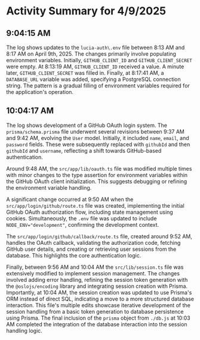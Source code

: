 # Activity Summary for 4/9/2025

## 9:04:15 AM
The log shows updates to the `lucia-auth\.env` file between 8:13 AM and 8:17 AM on April 9th, 2025.  The changes primarily involve populating environment variables.  Initially, `GITHUB_CLIENT_ID` and `GITHUB_CLIENT_SECRET` were empty.  At 8:13:19 AM, `GITHUB_CLIENT_ID` received a value.  A minute later, `GITHUB_CLIENT_SECRET` was filled in. Finally, at 8:17:41 AM, a `DATABASE_URL` variable was added, specifying a PostgreSQL connection string.  The pattern is a gradual filling of environment variables required for the application's operation.


## 10:04:17 AM
The log shows development of a GitHub OAuth login system.  The `prisma/schema.prisma` file underwent several revisions between 9:37 AM and 9:42 AM,  evolving the `User` model. Initially, it included `name`, `email`, and `password` fields. These were subsequently replaced with  `githubId` and then  `githubId` and `username`, reflecting a shift towards GitHub-based authentication.

Around 9:48 AM, the `src/app/lib/oauth.ts` file was modified multiple times with minor changes to the type assertion for environment variables within the GitHub OAuth client initialization.  This suggests debugging or refining the environment variable handling.

A significant change occurred at 9:50 AM when the `src/app/login/github/route.ts` file was created, implementing the initial GitHub OAuth authorization flow, including state management using cookies.  Simultaneously, the `.env` file was updated to include `NODE_ENV="development"`, confirming the development context.

The `src/app/login/github/callback/route.ts` file, created around 9:52 AM, handles the OAuth callback, validating the authorization code, fetching GitHub user details, and creating or retrieving user sessions from the database. This highlights the core authentication logic.

Finally,  between 9:56 AM and 10:04 AM the `src/lib/session.ts` file was extensively modified to implement session management.  The changes involved adding error handling, refining the session token generation with the `@oslojs/encoding` library and integrating session creation with Prisma.  Importantly,  at 10:04 AM,  the session creation was updated to use Prisma's ORM instead of direct SQL, indicating a move to a more structured database interaction.  This file's multiple edits showcase iterative development of the session handling from a basic token generation to database persistence using Prisma.  The final inclusion of the `prisma` object from `./db.js` at 10:03 AM completed the integration of the database interaction into the session handling logic.
